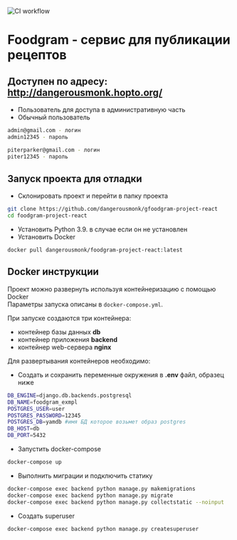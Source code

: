 ![CI workflow](https://github.com/dangerousmonk/foodgram-project-react/actions/workflows/main.yml/badge.svg)
# Foodgram - сервис для публикации рецептов
## Доступен по адресу: http://dangerousmonk.hopto.org/

- Пользователь для доступа в административную часть
- Обычный пользователь
```bash
admin@gmail.com - логин
admin12345 - пароль

piterparker@gmail.com - логин
piter12345 - пароль
```


## Запуск проекта для отладки
- Склонировать проект и перейти в папку проекта

```bash
git clone https://github.com/dangerousmonk/gfoodgram-project-react
cd foodgram-project-react
```
- Установить Python 3.9. в случае если он не установлен
- Установить Docker

```
docker pull dangerousmonk/foodgram-project-react:latest
```


## Docker инструкции
Проект можно развернуть используя контейнеризацию с помощью Docker  
Параметры запуска описаны в `docker-compose.yml`.

При запуске создаются три контейнера:

 - контейнер базы данных **db**
 - контейнер приложения **backend**
 - контейнер web-сервера **nginx**

Для развертывания контейнеров необходимо:


- Создать и сохранить переменные окружения в **.env** файл, образец ниже
```bash
DB_ENGINE=django.db.backends.postgresql
DB_NAME=foodgram_exmpl
POSTGRES_USER=user
POSTGRES_PASSWORD=12345
POSTGRES_DB=yamdb #имя БД которое возьмет образ postgres
DB_HOST=db
DB_PORT=5432
```

- Запустить docker-compose

```bash
docker-compose up
```
- Выполнить миграции и подключить статику

```bash
docker-compose exec backend python manage.py makemigrations
docker-compose exec backend python manage.py migrate
docker-compose exec backend python manage.py collectstatic --noinput
```
- Создать superuser

```bash
docker-compose exec backend python manage.py createsuperuser
```
